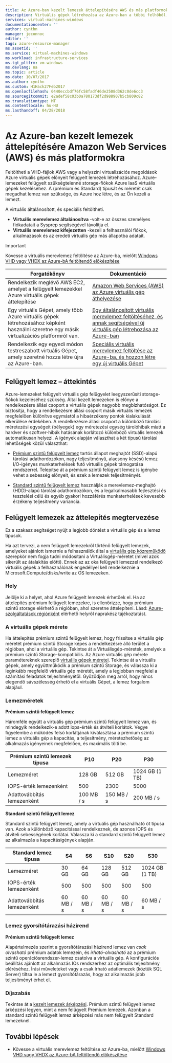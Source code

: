 ```yaml
---
title: Az Azure-ban kezelt lemezek áttelepítésére AWS és más platformokra |} Microsoft Docs
description: Virtuális gépek létrehozása az Azure-ban a többi felhőből, például az AWS vagy más virtualizációs platformokról feltöltött virtuális merevlemezek és Azure felügyelt lemezek előnyeit.
services: virtual-machines-windows
documentationcenter: ''
author: cynthn
manager: jeconnoc
editor: ''
tags: azure-resource-manager
ms.assetid: ''
ms.service: virtual-machines-windows
ms.workload: infrastructure-services
ms.tgt_pltfrm: vm-windows
ms.devlang: na
ms.topic: article
ms.date: 10/07/2017
ms.author: cynthn
ms.custom: H1Hack27Feb2017
ms.openlocfilehash: 0440eccbdf76fc58fadf46de2508d362c0de6cc3
ms.sourcegitcommit: e2adef58c03b0a780173df2d988907b5cb809c82
ms.translationtype: MT
ms.contentlocale: hu-HU
ms.lasthandoff: 04/28/2018
---
```

# <a name="migrate-from-amazon-web-services-aws-and-other-platforms-to-managed-disks-in-azure"></a>Az Azure-ban kezelt lemezek áttelepítésére Amazon Web Services (AWS) és más platformokra

Feltöltheti a VHD-fájlok AWS vagy a helyszíni virtualizációs megoldások Azure virtuális gépek előnyeit felügyelt lemezek létrehozásához. Azure-lemezeket felügyelt szükségtelenné storage-fiókok Azure IaaS virtuális gépek kezeléséhez. A (prémium és Standard) típusát és méretét csak megadhat lemez van szüksége, és Azure hoz létre, és az Ön kezeli a lemezt. 

A virtuális általánosított, és speciális feltöltheti. 
- **Virtuális merevlemez általánosítva** -volt-e az összes személyes fiókadatait a Sysprep segítségével távolítja el. 
- **Virtuális merevlemez kifejezetten** -kezeli a felhasználói fiókok, alkalmazások és az eredeti virtuális gép más állapotba adatait. 

> [!IMPORTANT]
> Kövesse a virtuális merevlemez feltöltése az Azure-ba, mielőtt [Windows VHD vagy VHDX az Azure-bA feltöltendő előkészítése](prepare-for-upload-vhd-image.md?toc=%2fazure%2fvirtual-machines%2fwindows%2ftoc.json)
>
>


| Forgatókönyv                                                                                                                         | Dokumentáció                                                                                                                       |
|----------------------------------------------------------------------------------------------------------------------------------|-------------------------------------------------------------------------------------------------------------------------------------|
| Rendelkezik meglévő AWS EC2, amelyet a felügyelt lemezekkel Azure virtuális gépek áttelepítése                              | [Amazon Web Services (AWS) az Azure virtuális gép áthelyezése](aws-to-azure.md)                           |
| Egy virtuális Gépet, amely több Azure virtuális gépek létrehozásához képként használni szeretne egy másik virtualizációs platformról van. | [Egy általánosított virtuális merevlemez feltöltéséhez, és annak segítségével új virtuális gép létrehozása az Azure-ban](upload-generalized-managed.md) |
| Rendelkezik egy egyedi módon testreszabott virtuális Gépet, amely szeretné hozza létre újra az Azure-ban.                                                      | [Speciális virtuális merevlemez feltöltése az Azure-ba, és hozzon létre egy új virtuális Gépet](create-vm-specialized.md)         |


## <a name="overview-of-managed-disks"></a>Felügyelt lemez – áttekintés

Azure-lemezeket felügyelt virtuális gép felügyelet leegyszerűsíti storage-fiókok kezeléséhez szükség. Által kezelt lemezeken is előnye a rendelkezésre állási csoport a virtuális gépek nagyobb megbízhatóságot. Ez biztosítja, hogy a rendelkezésre állási csoport másik virtuális lemezek megfelelően különítve egymástól a hibaérzékeny pontok kialakulását elkerülése érdekében. A rendelkezésre állási csoport a különböző tárolási méretezési egységeit (bélyegek) egy méretezési egység tárolóhibák miatt a hardver és szoftver-hibák hatásának korlátozó különböző virtuális lemezek automatikusan helyezi. A igények alapján választhat a két típusú tárolási lehetőségek közül választhat: 
 
- [Prémium szintű felügyelt lemez](premium-storage.md) tartós állapot meghajtót (SSD)-alapú tárolási adathordozókon, nagy teljesítményű, alacsony késésű lemez I/O-igényes munkaterhelések futó virtuális gépek támogatása rendszerrel. Telepítse át a prémium szintű felügyelt lemez is igénybe vehet a sebesség előnyeit, és ezek a lemezek teljesítményét.  

- [Standard szintű felügyelt lemez](standard-storage.md) használják a merevlemez-meghajtó (HDD)-alapú tárolási adathordozókon, és a legalkalmasabb fejlesztési és tesztelési célú és egyéb gyakori hozzáférés munkaterhelések kevesebb érzékeny teljesítmény variancia.  

## <a name="plan-for-the-migration-to-managed-disks"></a>Felügyelt lemezek az áttelepítés megtervezése

Ez a szakasz segítséget nyújt a legjobb döntést a virtuális gép és a lemez típusok.

Ha azt tervezi, a nem felügyelt lemezekről történő felügyelt lemezek, amelyeket ajánlott ismernie a felhasználók által a [virtuális gép közreműködő](../../role-based-access-control/built-in-roles.md#virtual-machine-contributor) szerepkör nem fogja tudni módosítani a Virtuálisgép-méretet (mivel azok sikerült az átalakítás előtti). Ennek az az oka felügyelt lemezzel rendelkező virtuális gépek a felhasználónak engedéllyel kell rendelkeznie a Microsoft.Compute/disks/write az OS lemezeken.

### <a name="location"></a>Hely

Jelölje ki a helyet, ahol Azure felügyelt lemezek érhetőek el. Ha az áttelepítés prémium felügyelt lemezekre, is ellenőrizze, hogy prémium szintű storage elérhető a régióban, ahol szeretne áttelepíteni. Lásd: [Azure-szolgáltatások régiónként](https://azure.microsoft.com/regions/#services) elérhető helyről naprakész tájékoztatást.

### <a name="vm-sizes"></a>A virtuális gépek mérete

Ha áttelepítés prémium szintű felügyelt lemez, hogy frissítse a virtuális gép méretét prémium szintű Storage képes a rendelkezésre álló terület a régióban, ahol a virtuális gép. Tekintse át a Virtuálisgép-méretek, amelyek a prémium szintű Storage-kompatibilis. Az Azure virtuális gép mérete paramétereknek szereplő [virtuális gépek méretei](sizes.md).
Tekintse át a virtuális gépek, amely együttműködik a prémium szintű Storage, és válassza ki a leginkább megfelelő virtuális gép méretét, amely a legjobban megfelel a számítási feladatok teljesítményétől. Győződjön meg arról, hogy nincs elegendő sávszélesség érhető el a virtuális Gépet, a lemez forgalom alapjául.

### <a name="disk-sizes"></a>Lemezméretek

**Prémium szintű felügyelt lemez**

Háromféle együtt a virtuális gép prémium szintű felügyelt lemez van, és mindegyik rendelkezik-e adott iops-érték és átviteli korlátok. Vegye figyelembe a működés felső korlátjának kiválasztása a prémium szintű lemez a virtuális gép a kapacitás, a teljesítmény, méretezhetőség az alkalmazás igényeinek megfelelően, és maximális tölti be.

| Prémium szintű lemezek típusa  | P10               | P20               | P30               |
|---------------------|-------------------|-------------------|-------------------|
| Lemezméret           | 128 GB            | 512 GB            | 1024 GB (1 TB)    |
| IOPS-érték lemezenként       | 500               | 2300              | 5000              |
| Adattovábbítás lemezenként | 100 MB / s | 150 MB / s | 200 MB / s |

**Standard szintű felügyelt lemez**

Standard szintű felügyelt lemez, amely a virtuális gép használható öt típusa van. Azok a különböző kapacitással rendelkeznek, de azonos IOPS és átviteli sebességének korlátai. Válassza ki a standard szintű felügyelt lemez az alkalmazás a kapacitásigények alapján.

| Standard lemez típusa  | S4               | S6               | S10              | S20              | S30              |
|---------------------|------------------|------------------|------------------|------------------|------------------|
| Lemezméret           | 30 GB            | 64 GB            | 128 GB           | 512 GB           | 1024 GB (1 TB)   |
| IOPS-érték lemezenként       | 500              | 500              | 500              | 500              | 500              |
| Adattovábbítás lemezenként | 60 MB / s | 60 MB / s | 60 MB / s | 60 MB / s | 60 MB / s |

### <a name="disk-caching-policy"></a>Lemez gyorsítótárazási házirend 

**Prémium szintű felügyelt lemez**

Alapértelmezés szerint a gyorsítótárazási házirend lemez van *csak olvasható* prémium adatok lemezein, és *írható-olvasható* az a prémium szintű operációsrendszer-lemez csatolva a virtuális gép. A konfigurációs beállítás ajánlott az alkalmazás IOs rendszerhez az optimális teljesítmény eléréséhez. Írási műveleteket vagy a csak írható adatlemezek (köztük SQL Server) tiltsa le a lemezt gyorsítótárazás, hogy az alkalmazás jobb teljesítményt érhet el.

### <a name="pricing"></a>Díjszabás

Tekintse át a [kezelt lemezek árképzési](https://azure.microsoft.com/pricing/details/managed-disks/). Prémium szintű felügyelt lemez árképzési legyen, mint a nem felügyelt Premium lemezek. Azonban a standard szintű felügyelt lemez árképzési más nem felügyelt Standard lemezeknél.


## <a name="next-steps"></a>További lépések

- Kövesse a virtuális merevlemez feltöltése az Azure-ba, mielőtt [Windows VHD vagy VHDX az Azure-bA feltöltendő előkészítése](prepare-for-upload-vhd-image.md?toc=%2fazure%2fvirtual-machines%2fwindows%2ftoc.json)
